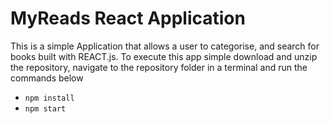 # MyReads React Application

This is a simple Application that allows a user to categorise, and search for books built with REACT.js. To execute this app simple download and unzip the repository, navigate to the repository folder in a terminal and run the commands below

* `npm install`
* `npm start`
